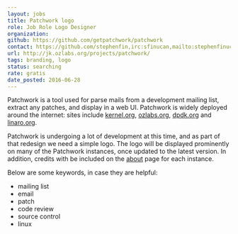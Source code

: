 ```yaml
---
layout: jobs
title: Patchwork logo
role: Job Role Logo Designer
organization:
github: https://github.com/getpatchwork/patchwork
contact: https://github.com/stephenfin,irc:sfinucan,mailto:stephenfinucane@hotmail.com
url: http://jk.ozlabs.org/projects/patchwork/
tags: branding, logo
status: searching
rate: gratis
date_posted: 2016-06-28
---
```

Patchwork is a tool used for parse mails from a development mailing list, extract any patches, and display in a web UI. Patchwork is widely deployed around the internet: sites include [kernel.org](https://patchwork.kernel.org/), [ozlabs.org](https://patchwork.ozlabs.org/), [dpdk.org](http://dpdk.org/dev/patchwork/) and [linaro.org](https://patches.linaro.org/).

Patchwork is undergoing a lot of development at this time, and as part of that redesign we need a simple logo. The logo will be displayed prominently on many of the Patchwork instances, once updated to the latest version. In addition, credits with be included on the [about](https://patchwork.ozlabs.org/help/about/) page for each instance.

Below are some keywords, in case they are helpful:
- mailing list
- email
- patch
- code review
- source control
- linux
